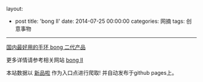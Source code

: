 layout: 
  - post 
title: 'bong II' 
date: 2014-07-25 00:00:00 
categories: 网摘 
tags: 创意事物 
---

<a href="http://xinpinla.com/product/276" title="查看产品详情">
								国内最好用的手环 bong 二代产品							</a>  

更多详情请参考相关网站 [bong II](http://bong.cn/)  

本站数据以 [新品啦](http://xinpinla.com/) 作为入口点进行爬取! 并自动发布于github pages上。  
